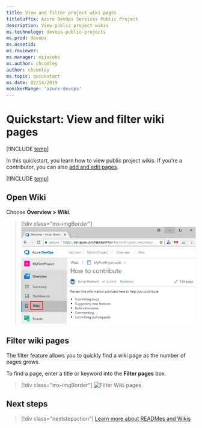 ```yaml
---
title: View and filter project wiki pages 
titleSuffix: Azure DevOps Services Public Project
description: View public project wikis 
ms.technology: devops-public-projects
ms.prod: devops
ms.assetid:
ms.reviewer: 
ms.manager: mijacobs
ms.author: chcomley
author: chcomley
ms.topic: quickstart
ms.date: 02/14/2019
monikerRange: 'azure-devops'
---
```


# Quickstart: View and filter wiki pages

[!INCLUDE [temp](_shared/version-public-projects.md)]  

In this quickstart, you learn how to view public project wikis. If you're a contributor, you can also [add and edit pages](../../project/wiki/add-edit-wiki.md).

[!INCLUDE [temp](_shared/anon-user.md)]

## Open Wiki

Choose **Overview > Wiki**.
> [!div class="mx-imgBorder"]
> ![Open the Wiki link, new navigation](_img/wiki/open-wiki-vert-brn.png)

## Filter wiki pages

The filter feature allows you to quickly find a wiki page as the number of pages grows.

To find a page, enter a title or keyword into the **Filter pages** box.

> [!div class="mx-imgBorder"]
> ![Filter Wiki pages](_img/filter-wiki-box.png)

## Next steps

> [!div class="nextstepaction"]
> [Learn more about READMes and Wikis](../../project/wiki/about-readme-wiki.md)

